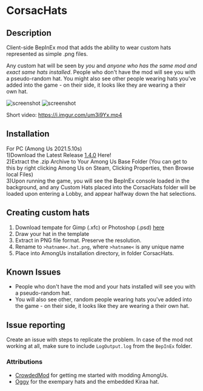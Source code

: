 ﻿# CorsacHats


## Description

Client-side BepInEx mod that adds the ability to wear custom hats represented as simple .png files. 

Any custom hat will be seen by *you* and *anyone who has the same mod and exact same hats installed*. 
People who don't have the mod will see you with a pseudo-random hat. You might also see other people wearing hats you've added into the game - on their side, it looks like they are wearing a their own hat.

![screenshot](https://i.imgur.com/ap0txjo.png)
![screenshot](https://i.imgur.com/OXxk1a7.png)

Short video: https://i.imgur.com/um3i9Yx.mp4

## Installation

For PC (Among Us 2021.5.10s)<br/>
1)Download the Latest Release [1.4.0](https://github.com/MrFawkes1337/CorsacHats/releases/latest) Here!<br/>
2)Extract the .zip Archive to Your Among Us Base Folder (You can get to this by right clicking Among Us on Steam, Clicking Properties, then Browse local Files)<br/>
3)Upon running the game, you will see the BepInEx console loaded in the background, and any Custom Hats placed into the CorsacHats folder will be loaded upon entering a Lobby, and appear halfway down the hat selections.<br/>

## Creating custom hats
1) Download tempate for Gimp (.xfc) or Photoshop (.psd) [here](https://github.com/kiraacorsac/CorsacHats/releases/)
2) Draw your hat in the template
3) Extract in PNG file format. Preserve the resolution.
4) Rename to `>hatname<.hat.png`, where `>hatname<` is any unique name
5) Place into AmongUs installation directory, in folder CorsacHats.

## Known Issues
- People who don't have the mod and your hats installed will see you with a pseudo-random hat. 
- You will also see other, random people wearing hats you've added into the game - on their side, it looks like they are wearing a their own hat.

## Issue reporting
Create an issue with steps to replicate the problem. In case of the mod not working at all, make sure to include `LogOutput.log` from the `BepInEx` folder.

### Attributions
- [CrowdedMod](https://github.com/CrowdedMods/CrowdedMod) for getting me started with modding AmongUs.
- [Oggy](https://twitter.com/OggyOsbourne) for the exempary hats and the embedded Kiraa hat.
